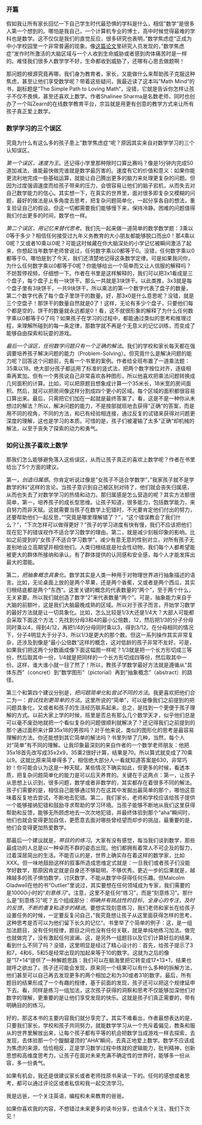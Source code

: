 
### 开篇

假如我让所有家长回忆一下自己学生时代最恐惧的学科是什么，相信”数学“是很多人第一个想到的。哪怕是我自己，一个计算机专业的博士，高中时候觉得最难的学科也是数学。这不仅仅是我们的直觉反应，很多研究也表明，”数学焦虑症“正成为中小学校园里一个非常普遍的现象。像[这篇论文](https://journals.plos.org/plosone/article?id=10.1371/journal.pone.0048076)里研究人员发现的，”数学焦虑症“发作时所激活的大脑区域与一个人收到生命威胁或者感到肉体痛苦时是一样的。难怪我们很多人数学学不好，生命都收到威胁了，还哪有心思去做题啊！

那问题的根源究竟再哪，我们身为教育者，家长，又能做什么来帮助孩子克服这种焦虑，甚至让他们享受数学呢？带着这些疑问，我最近读了这本叫”Math Mind“的书，副标题是”The Simple Path to Loving Math“，没错，它就是告诉你怎样让孩子不仅不畏惧，甚至还喜欢上数学。作者Shalinee  Sharma是名数老师，同时也创办了一个叫Zearn的在线数学教育平台，宗旨就是用更有创意的教学方式来让所有孩子真正爱上数学。

### 数学学习的三个误区

究竟为什么有这么多的孩子患上”数学焦虑症“呢？原因其实来自对数学学习的三个认知误区。

*第一个误区，速度为王*。还记得小学里那种限时口算比赛吗？像是1分钟内完成50道加减法，谁能最快做完谁就是数学最厉害的。速度有它的价值和意义：如果你能更流利地完成一些基础运算，就能让自己腾出更多的脑力来处理更复杂的问题。但因为过度强调速度而给孩子带来的压力，会很容易让他们的脑子宕机，从而失去对自己数学能力的信心。其实想一下，在真实的世界里，面对很多即复杂又模糊的问题，最好的做法是从多角度去思考，把复杂问题简单化，一起分享各自的想法，重复验证自己的假设。但这一切都需要我们能够慢下来，保持冷静。困难的问题值得我们付出更多的时间，数学也一样。

*第二个误区，用记忆来替代思考*。我们先一起来做一道简单的数学数学题：3乘以0等于多少？相信任何接受过九年义务教育的大小朋友都能够脱口而出0！那4乘以0呢？又或者10乘以0呢？可能这时候藏在你大脑深处的小学记忆被瞬间激活了起来，你想起当年数学老师曾说过，任何数字乘以0都等于0。没错，任何数字乘以0都等于0。哪怕是到了今天，我们还清楚地记得这条数学定律。可是如果我问你，为什么任何数字乘以0都等于0呢？你能够给出一个简单而又让人信服的解释吗？不妨暂停视频，仔细想一下。作者在书里是这样解释的，我们可以把3x1看成是三个盘子，每个盘子上有一块饼干。那么一共就是3块饼干。以此类推，3x3就是每个盘子里有3块饼干，一共9块饼干。所以乘法的第一个数字代表了盘子的数量，第二个数字代表了每个盘子里饼干的数量。好，那3x0是什么意思呢？没错，就是三个空盘子！那饼干的数量自然就是0了！这样，无论有多少个盘子，只要他们每个都是空的，饼干的数量就永远都是0！看，这不就很形象的解释了为什么任何数字乘以0都等于0了吗？如果孩子在学习的过程中，都能通过类似的思考和推理过程，来理解所碰到的每一条定律，那数学就不再是个无意义的记忆训练，而变成了能够自由探索和玩耍的游戏。

*最后一个误区，任何数学问题只有一个正确的解法*。我们的学校和家长每天都在强调要培养孩子解决问题的能力（Problem-Solving）。但究竟什么是解决问题的能力呢？回答这个问题前，先看一个书里的案例。作者给全班布置了一道乘法题：35乘以18。绝大部分孩子都运用了标准的竖式法，把两个数字按位对齐，逐级相乘再累加。但有一个男孩说自己非常喜欢各种图形，所以他喜欢把乘法问题转换成几何面积的计算。比如，可以把原题目想象成计算一个35米长，18米宽的房间面积。然后，就可以把房间像这样分割成四个更小的区域。每个区域的面积都很容易口算出来。最后，只需把它们加在一起就是最终答案了。看，这是不是一种你从未想过的解法？所以，解决问题的能力，不是按部就班地去获得”正确“的答案，而是用不同的视角，不同的方法，和已有经验相连接，通过反复的试错来获得对问题更深度的理解，这也是学习的本质。可惜的是，孩子们被灌输了太多”正确“却机械的解法，以至于丧失了探索的动力和勇气。

### 如何让孩子喜欢上数学

那我们怎么能够避免落入这些误区，从而让孩子真正的喜欢上数学呢？作者在书里给出了5个方面的建议。

第一，*创造归属感*。你肯定听说过像是”女孩子不适合学数学“，”我家孩子就不是学数学的料“这样的言论。当孩子意识到自己被区别对待了，他们就会丧失归属感，从而也失去了对数学学习的热情和动力。那归属感是怎么营造的呢？其实方法额很简单，第一，培养孩子的成长型思维。让孩子知道，很多能力，包括数学能力，来自努力而非天赋。这就需要当孩子在数学上犯错时，不光要肯定他们付出的努力，还要帮助他们一起反思，”“究竟是哪里理解错了？”，“这个错误教会了我们什么？”，“下次怎样可以做得更好？”孩子的学习进度有快有慢，我们不应该把他们现在犯下的错误视作不适合学习数学的理由。第二，就是减少刻板印象的影响。比如之前提到的“女孩子不适合学习数学”，减少有意无意的性别对立，对所有孩子无差别地设立高期望并相信他们。人类归根结底是社会性动物，我们每个人都希望能被更大的群体所接纳和承认。有了群体提供的认同感和安全感，每个人才能发挥出最大的潜能。

第二，*把抽象概念具象化*。数学其实是人类一种用于对物理世界进行抽象描述的语言。比如，无论桌面上放的是两个苹果，还是两个香蕉，又或者是两个西瓜，其实归根结底都是两个“东西”。这里关键的概念的代表数量的“两个”，至于两个什么，无关紧要。所以我们就创造了数字“2”来代表数量“两个”。可是，抽象能力来自于大脑的前额叶，这是我们大脑最晚成熟的区域。所以对于孩子而言，开始学习数学的最好方法就是让一切具象化。比如，怎么比较是1/3大还是1/4大？大部人可能都会采取下面这个方法：先找到分母3和4的最小公倍数，12，然后把1/3的分子分母同时乘以4，得到4/12，再把1/4的分母同时乘以3，得到3/12。在分母相同的情况下，分子4明显大于分子3，所以1/3是更大的那个数。但这一系列操作其实非常复杂，还涉及到像是“最小公倍数”这样的概念，这对低龄的孩子非常不友好。可是，如果我们把这两个分数画成像下面这幅图一样呢？1/3就是把一个长方形切成三等份，然后取其中一份，1/4就是把同样的一个长方形切成四等份，然后取其中一份。这样，谁大谁小就一目了然了！所以，教孩子学数学最好方法就是遵循从“具体东西”（concret）到“数学图形”（pictorial）再到“抽象概念”（abstract）的路径。

第三个和第四个建议分别是，*把问题简单化*和*尝试不同的方法*。我更喜欢把他们合二为一：*尝试找到更简单的方法*。这里所说的“简单”，可以是像我们之前提到的把问题具象化，又或者和孩子的生活经历联系起来。总之，是找到一个更便于孩子理解的方式。以前大家上学的时候，班里是否总有那么几个数学天才，似乎他们总是可以毫不废劲地就把一个看似复杂的问题很顺利就解决了？还记得我们之前提到的那个通过面积来计算35x18的男孩吗？对于他来说，类似的图形化的思考是最容易理解的方法。你还能想到其它简单的解法吗？书里列举了几种，当然，每个人对“简单”有不同的理解。让我印象最深刻的来自作者的一个数学老师朋友：他把35x18首先改写成35x2x9，35乘2很好计算，结果是70。所以算式就变成了70乘以9。这就比原来简单得多了，相信绝大部分人一看就知道答案是630，非常巧妙！你可能会认为这是一种天赋，某些情况下确实如此，但更多的时候，看透本质，把复杂问题简单化的能力是可以后天养育的。关键在于这两点：第一，让孩子从思想上认识到，很多问题，数学或者非数学的，其实都存在着很多不同的解法。孩子们需要的是，相信自己能够通过努力在这其中发掘出最简单的那个，哪怕这意味着反复地去尝试，不断地去犯错。第二，我们家长，老师和学校应该给孩子提供一个能够接纳犯错和鼓励寻求帮助的学习环境。当孩子能够不断地从我们这里获得帮助和反馈，能够无所顾虑地去一次次地犯错，并最终体验到那个“aha”瞬间时，他们也就会变得更加自信，更愿意去面对哪些曾经望而却步的挑战，最重要的是，他们会变得更加热爱数学。

那最后一个建议就是，*带目的的练习*。大家有没有感觉，每当我们谈到数学，那些最成功的人总是以一种卓而不群的姿态出现。他们都拥有着常人不可企及的智力，过着深居简出的生活。不能否认的是，世界上确实存在着这样的数学家，比如XXX。但一味地鼓励这样的叙事所造成思维定式就是：一旦我们或者孩子们没能学好数学，那原因肯定就是自身还不够聪明，不够优秀。更近一步的后果就是，越辣越多的孩子惧怕数学，讨厌数学，不能从数学中获得任何乐趣。但Malcolm Gladwell在他的书“Outlier”里说过，其实要想在任何领域成为专家，我们需要的是10000小时的“*刻意练习*”。注意，这里不是任何“练习”，而是“刻意练习”。那什么是“刻意练习"呢？五个组成部分：*明确并有挑战性的目标*，*全身心的专注*，*及时的反馈*，*不断的重复*和*逐步的精进*。要想实现刻意练习，我们老师和家长在给孩子设置任务的时候，一定要反复问自己，”我究竟想让孩子从这里面获得怎样的思考，这种思考是否可以为他们留下长久的记忆“。书里举了个简单的例子：这，是一组加法题目，没有任何规律，题目之间也没有任何关联，就是单纯地练习加法。做完也就做完了，没有激起任何波澜。这，是另外一组题目以及它们计算好后的结果，看到什么不同了吗？没错，这里明显是经过了精心设计的：首先，给孩子提示了3和7，4和6，5和5是经常出现的加起来等于10的数字。这就为之后的像是”17+14“提供了一种解题思路：我们可以在脑海里把它转变成17+13+1，结果也就呼之欲出了。孩子还可能会发现，原来同一个结果可以有什么多种的拆解方法，他们甚至可以自己再去发现更多的两个相加之和为30或者31的数字。最后，所有题目的结果形成了一个有趣的规律，基于前面的发现，孩子还可以把这个规律延申下去。看，同样是练习一组加法，这次孩子获得的洞察和思考不仅能够加深他们对数字的理解，更重要的是让他们享受发现的快乐。这就是孩子们真正需要的，带有明确目的的练习。

好的，那这本书的主要内容我们就分享完了。其实不难看出，作者最想表达的是，只要我们家长，学校和孩子共同努力，就能数学学习从一个充斥着偏见，教条和服从的世界里解放出来，让每个孩子都有平等的机会把数学当成游戏一样去探索，去发现，去体验那一个个醍醐灌顶的”AHA“瞬间，去真正地爱上数学。数学不应该成为焦虑的来源，恰恰相反，正是学习数学过程中练就的逻辑能力，批判精神，创新思想和高维度思考力，让孩子在面对未来充满不确定性的世界时，能够多一份从容，多一份勇气。

如果有机会，我还是很建议家长或者老师找原书来读一下的。任何的感想或者思考，都可以通过评论区或者私信和我一起交流学习。

我是远爸，一个关注英语，编程和未来教育的爸爸。

如果你喜欢我的内容，不想错过未来更多的读书分享，也请点个关注，我们下次见！


